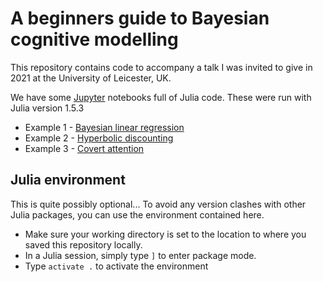 # A beginners guide to Bayesian cognitive modelling

This repository contains code to accompany a talk I was invited to give in 2021 at the University of Leicester, UK.

We have some [Jupyter](https://jupyter.org) notebooks full of Julia code. These were run with Julia version 1.5.3
- Example 1 - [Bayesian linear regression](bayesian_linear_regression.ipynb)
- Example 2 - [Hyperbolic discounting](hyperbolic_discounting.ipynb)
- Example 3 - [Covert attention](covert_attention.ipynb)

## Julia environment

This is quite possibly optional... To avoid any version clashes with other Julia packages, you can use the environment contained here. 
- Make sure your working directory is set to the location to where you saved this repository locally. 
- In a Julia session, simply type `]` to enter package mode.
- Type `activate .` to activate the environment